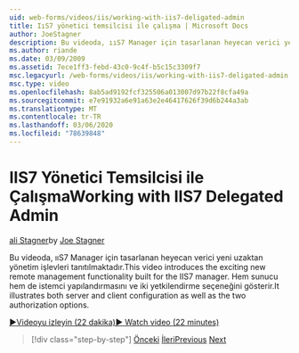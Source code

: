 ```yaml
---
uid: web-forms/videos/iis/working-with-iis7-deligated-admin
title: IıS7 yönetici temsilcisi ile çalışma | Microsoft Docs
author: JoeStagner
description: Bu videoda, ııS7 Manager için tasarlanan heyecan verici yeni uzaktan yönetim işlevleri tanıtılmaktadır. Hem sunucu hem de istemci yapılandırmasını bu şekilde gösterir...
ms.author: riande
ms.date: 03/09/2009
ms.assetid: 7ece1ff3-febd-43c0-9c4f-b5c15c3309f7
msc.legacyurl: /web-forms/videos/iis/working-with-iis7-deligated-admin
msc.type: video
ms.openlocfilehash: 8ab5ad9192fcf325506a013007d97b22f8cfa49a
ms.sourcegitcommit: e7e91932a6e91a63e2e46417626f39d6b244a3ab
ms.translationtype: MT
ms.contentlocale: tr-TR
ms.lasthandoff: 03/06/2020
ms.locfileid: "78639848"
---
```

# <a name="working-with-iis7-delegated-admin"></a><span data-ttu-id="e4a54-104">IIS7 Yönetici Temsilcisi ile Çalışma</span><span class="sxs-lookup"><span data-stu-id="e4a54-104">Working with IIS7 Delegated Admin</span></span>

<span data-ttu-id="e4a54-105">[ali Stagner](https://github.com/JoeStagner)</span><span class="sxs-lookup"><span data-stu-id="e4a54-105">by [Joe Stagner](https://github.com/JoeStagner)</span></span>

<span data-ttu-id="e4a54-106">Bu videoda, ııS7 Manager için tasarlanan heyecan verici yeni uzaktan yönetim işlevleri tanıtılmaktadır.</span><span class="sxs-lookup"><span data-stu-id="e4a54-106">This video introduces the exciting new remote management functionality built for the IIS7 manager.</span></span> <span data-ttu-id="e4a54-107">Hem sunucu hem de istemci yapılandırmasını ve iki yetkilendirme seçeneğini gösterir.</span><span class="sxs-lookup"><span data-stu-id="e4a54-107">It illustrates both server and client configuration as well as the two authorization options.</span></span>

[<span data-ttu-id="e4a54-108">&#9654;Videoyu izleyin (22 dakika)</span><span class="sxs-lookup"><span data-stu-id="e4a54-108">&#9654; Watch video (22 minutes)</span></span>](https://channel9.msdn.com/Blogs/ASP-NET-Site-Videos/working-with-iis7-deligated-admin)

> [!div class="step-by-step"]
> <span data-ttu-id="e4a54-109">[Önceki](developing-and-deploying-in-a-shared-hosting.md)
> [İleri](feature-specific-delegated-management.md)</span><span class="sxs-lookup"><span data-stu-id="e4a54-109">[Previous](developing-and-deploying-in-a-shared-hosting.md)
[Next](feature-specific-delegated-management.md)</span></span>
